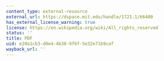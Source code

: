 ```yaml
---
content_type: external-resource
external_url: https://dspace.mit.edu/handle/1721.1/66400
has_external_license_warning: true
license: https://en.wikipedia.org/wiki/All_rights_reserved
status: ''
title: PDF
uid: e20a1cb3-d0e4-4b38-9f6f-5e32e71b9caf
wayback_url: ''
---
```

